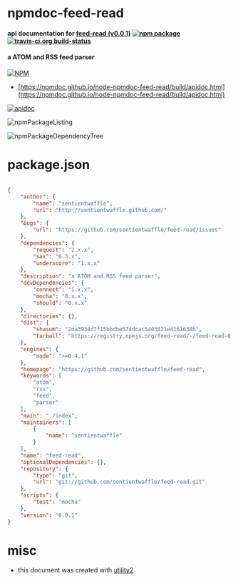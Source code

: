# npmdoc-feed-read

#### api documentation for  [feed-read (v0.0.1)](https://github.com/sentientwaffle/feed-read)  [![npm package](https://img.shields.io/npm/v/npmdoc-feed-read.svg?style=flat-square)](https://www.npmjs.org/package/npmdoc-feed-read) [![travis-ci.org build-status](https://api.travis-ci.org/npmdoc/node-npmdoc-feed-read.svg)](https://travis-ci.org/npmdoc/node-npmdoc-feed-read)

#### a ATOM and RSS feed parser

[![NPM](https://nodei.co/npm/feed-read.png?downloads=true&downloadRank=true&stars=true)](https://www.npmjs.com/package/feed-read)

- [https://npmdoc.github.io/node-npmdoc-feed-read/build/apidoc.html](https://npmdoc.github.io/node-npmdoc-feed-read/build/apidoc.html)

[![apidoc](https://npmdoc.github.io/node-npmdoc-feed-read/build/screenCapture.buildCi.browser.%252Ftmp%252Fbuild%252Fapidoc.html.png)](https://npmdoc.github.io/node-npmdoc-feed-read/build/apidoc.html)

![npmPackageListing](https://npmdoc.github.io/node-npmdoc-feed-read/build/screenCapture.npmPackageListing.svg)

![npmPackageDependencyTree](https://npmdoc.github.io/node-npmdoc-feed-read/build/screenCapture.npmPackageDependencyTree.svg)



# package.json

```json

{
    "author": {
        "name": "sentientwaffle",
        "url": "http://sentientwaffle.github.com/"
    },
    "bugs": {
        "url": "https://github.com/sentientwaffle/feed-read/issues"
    },
    "dependencies": {
        "request": "2.x.x",
        "sax": "0.3.x",
        "underscore": "1.x.x"
    },
    "description": "a ATOM and RSS feed parser",
    "devDependencies": {
        "connect": "1.x.x",
        "mocha": "0.x.x",
        "should": "0.x.x"
    },
    "directories": {},
    "dist": {
        "shasum": "2da3934d7f15bbdbe574dcac5403821e4161638b",
        "tarball": "https://registry.npmjs.org/feed-read/-/feed-read-0.0.1.tgz"
    },
    "engines": {
        "node": ">=0.4.1"
    },
    "homepage": "https://github.com/sentientwaffle/feed-read",
    "keywords": [
        "atom",
        "rss",
        "feed",
        "parser"
    ],
    "main": "./index",
    "maintainers": [
        {
            "name": "sentientwaffle"
        }
    ],
    "name": "feed-read",
    "optionalDependencies": {},
    "repository": {
        "type": "git",
        "url": "git://github.com/sentientwaffle/feed-read.git"
    },
    "scripts": {
        "test": "mocha"
    },
    "version": "0.0.1"
}
```



# misc
- this document was created with [utility2](https://github.com/kaizhu256/node-utility2)
